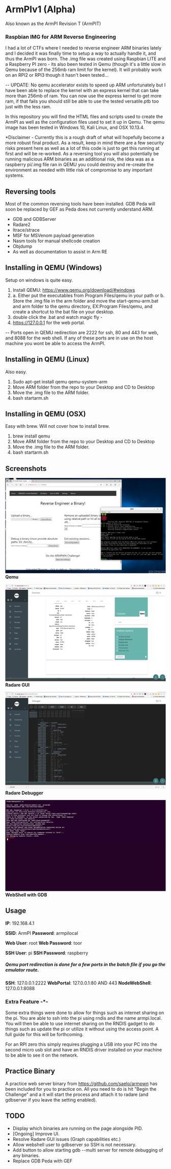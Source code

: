 # ArmPIv1 (Alpha)
Also known as the ArmPI Revision T (ArmPIT)

### Raspbian IMG for ARM Reverse Engineering

I had a lot of CTFs where I needed to reverse engineer ARM binaries lately and I decided it was finally time to setup a way to actually handle it, and thus the ArmPI was born.  The .img file was created using Raspbian LITE and a Raspberry PI zero - its also been tested in Qemu (though it's a little slow in Qemu because of the 256mb ram limit for the kernel).  It will probably work on an RPI2 or RPI3 though it hasn't been tested...

-- UPDATE: No qemu accelerator exists to speed up ARM unfortunately but I have been able to replace the kernel with an express kernel that can take more than 256mb of ram.  You can now use the express kernel to get more ram, if that fails you should still be able to use the tested versatile.ptb too just with the less ram.

In  this repository you will find the HTML files and scripts used to create the ArmPI as well as the configuration files used to set it up in Qemu.  The qemu image has been tested in Windows 10, Kali Linux, and OSX 10.13.4.

*Disclaimer - Currently this is a rough draft of what will hopefully become a more robust final product.  As a result, keep in mind there are a few security risks present here as well as a lot of this code is just to get this running at first and will be re-worked.  As a reversing tool you will also potentially be running malicious ARM binaries as an additional risk, the idea was as a raspberry pi/.img file ran in QEMU you could destroy and re-create the environment as needed with little risk of compromise to any important systems.  

## Reversing tools

Most of the common reversing tools have been installed.  GDB Peda will soon be replaced by GEF as Peda does not currently understand ARM.

* GDB and GDBServer
* Radare2
* ltrace/strace
* MSF for MSVenom payload generation
* Nasm tools for manual shellcode creation
* Objdump
* As well as documentation to assist in Arm RE

## Installing in QEMU (Windows)
Setup on windows is quite easy.

1. Install QEMU: https://www.qemu.org/download/#windows
2. a. Either put the executables from Program Files/qemu in your path or
   b. Store the .img file in the arm folder and move the start-qemu-arm.bat and arm folder to the qemu directory, EX:Program Files/qemu, and create a shortcut to the bat file on your desktop.
3. double click the .bat and watch magic fly -
4. https://127.0.0.1 for the web portal. 

-- Ports open in QEMU redirection are 2222 for ssh, 80 and 443 for web, and 8088 for the web shell.  If any of these ports are in use on the host machine you wont be able to access the ArmPI.

## Installing in QEMU (Linux) 
Also easy.

1. Sudo apt-get install qemu qemu-system-arm
2. Move ARM folder from the repo to your Desktop and CD to Desktop
3. Move the .img file to the ARM folder.
4. bash startarm.sh

## Installing in QEMU (OSX)
Easy with brew.  Will not cover how to install brew.

1. brew install qemu
2. Move ARM folder from the repo to your Desktop and CD to Desktop
3. Move the .img file to the ARM folder.
4. bash startarm.sh

## Screenshots

![Alt text](/qemu.png?raw=true "Web GUI")
**Qemu**

![Alt text](/gui.png?raw=true "Web GUI")
**Radare GUI**

![Alt text](/dbg.png?raw=true "Web GUI")
**Radare Debugger**

![Alt text](/shell.png?raw=true "Web GUI")
**WebShell with GDB**

## Usage
**IP**: 192.168.4.1

**SSID**: ArmPI
**Password**: armpilocal

**Web User**: root
**Web Password**: toor

**SSH User**: pi
**SSH Password**: raspberry

##### Qemu port redirection is done for a few ports in the batch file if you go the emulator route.
**SSH**: 127.0.0.1:2222
**WebPortal**: 127.0.0.1:80 AND 443
**NodeWebShell**: 127.0.0.1:8088

### Extra Feature -*-
Some extra things were done to allow for things such as internet sharing on the pi.  You are able to ssh into the pi using rndis and the name armpi.local.  You will then be able to use internet sharing on the RNDIS gadget to do things such as update the pi or utilize it without using the access point.  A full guide for this will be forthcoming.

For an RPI zero this simply requires plugging a USB into your PC into the second micro usb slot and have an RNDIS driver installed on your machine to be able to see it on the network.

## Practice Binary
A practice web server binary from https://github.com/saelo/armpwn has been included for you to practice on.  All you need to do is hit "Begin the Challenge" and a it will start the process and attach it to radare (and gdbserver if you leave the setting enabled).

## TODO
* Display which binaries are running on the page alongside PID.
* [Ongoing] Improve UI.
* Resolve Radare GUI issues (Graph capabilities etc.)
* Allow webshell user to gdbserver so SSH is not necessary.
* Add button to allow starting gdb --multi server for remote debugging of any binaries.
* Replace GDB Peda with GEF 
